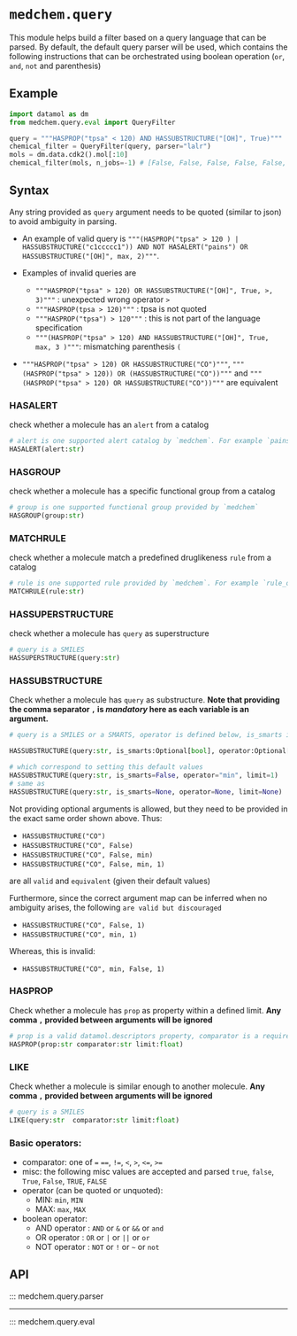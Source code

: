# `medchem.query`

This module helps build a filter based on a query language that can be parsed. 
By default, the default query parser will be used, which contains the following instructions that can be orchestrated using boolean operation (`or`, `and`, `not` and parenthesis)

## Example

```python
import datamol as dm
from medchem.query.eval import QueryFilter

query = """HASPROP("tpsa" < 120) AND HASSUBSTRUCTURE("[OH]", True)"""
chemical_filter = QueryFilter(query, parser="lalr")
mols = dm.data.cdk2().mol[:10]
chemical_filter(mols, n_jobs=-1) # [False, False, False, False, False, True, True, True, False, False]
```

## Syntax

Any string provided as `query` argument needs to be quoted (similar to json) to avoid ambiguity in parsing. 
* An example of valid query is `"""(HASPROP("tpsa" > 120 ) | HASSUBSTRUCTURE("c1ccccc1")) AND NOT HASALERT("pains") OR HASSUBSTRUCTURE("[OH]", max, 2)"""`.
* Examples of invalid queries are 
  * `"""HASPROP("tpsa" > 120) OR HASSUBSTRUCTURE("[OH]", True, >, 3)"""` : unexpected wrong operator `>`
  * `"""HASPROP(tpsa > 120)"""` : tpsa is not quoted
  * `"""HASPROP("tpsa") > 120"""` : this is not part of the language specification
  * `"""(HASPROP("tpsa" > 120) AND HASSUBSTRUCTURE("[OH]", True, max, 3 )"""`: mismatching parenthesis `(`

* `"""HASPROP("tpsa" > 120) OR HASSUBSTRUCTURE("CO")"""`, `"""(HASPROP("tpsa" > 120)) OR (HASSUBSTRUCTURE("CO"))"""` and `"""(HASPROP("tpsa" > 120) OR HASSUBSTRUCTURE("CO"))"""` are equivalent

  
### HASALERT
check whether a molecule has an `alert` from a catalog
```python 
# alert is one supported alert catalog by `medchem`. For example `pains`
HASALERT(alert:str) 
```

### HASGROUP
check whether a molecule has a specific functional group from a catalog

```python 
# group is one supported functional group provided by `medchem`
HASGROUP(group:str) 
```



### MATCHRULE
check whether a molecule match a predefined druglikeness `rule` from a catalog
```python 
# rule is one supported rule provided by `medchem`. For example `rule_of_five`
MATCHRULE(rule:str) 
```

### HASSUPERSTRUCTURE
check whether a molecule has `query` as superstructure
```python 
# query is a SMILES
HASSUPERSTRUCTURE(query:str) 
```

### HASSUBSTRUCTURE
Check whether a molecule has `query` as substructure. 
**Note that providing the comma separator `,` is _mandatory_ here as each variable is an argument.**

```python
# query is a SMILES or a SMARTS, operator is defined below, is_smarts is a boolean

HASSUBSTRUCTURE(query:str, is_smarts:Optional[bool], operator:Optional[str], limit:Optional[int])

# which correspond to setting this default values
HASSUBSTRUCTURE(query:str, is_smarts=False, operator="min", limit=1)
# same as
HASSUBSTRUCTURE(query:str, is_smarts=None, operator=None, limit=None)
```

Not providing optional arguments is allowed, but they need to be provided in the exact same order shown above. Thus:

* `HASSUBSTRUCTURE("CO")`
* `HASSUBSTRUCTURE("CO", False)`
* `HASSUBSTRUCTURE("CO", False, min)`
* `HASSUBSTRUCTURE("CO", False, min, 1)`
  
are all `valid` and `equivalent` (given their default values)

Furthermore, since the correct argument map can be inferred when no ambiguity arises, the following `are valid but discouraged`

* `HASSUBSTRUCTURE("CO", False, 1)`
* `HASSUBSTRUCTURE("CO", min, 1)`

Whereas, this is invalid:
* `HASSUBSTRUCTURE("CO", min, False, 1)`
  
  
### HASPROP
Check whether a molecule has `prop` as property within a defined limit.
**Any comma `,` provided between arguments will be ignored**

```python
# prop is a valid datamol.descriptors property, comparator is a required comparator operator and defined below
HASPROP(prop:str comparator:str limit:float)
```

### LIKE
Check whether a molecule is similar enough to another molecule.
**Any comma `,` provided between arguments will be ignored**

```python
# query is a SMILES
LIKE(query:str  comparator:str limit:float)
```

### Basic operators:

* comparator: one of `=` `==`, `!=`, `<`, `>`, `<=`,  `>=`
* misc: the following misc values are accepted and parsed `true`, `false`, `True`, `False`, `TRUE`, `FALSE`
* operator (can be quoted or unquoted):
  * MIN: `min`, `MIN`
  * MAX: `max`, `MAX`
* boolean operator: 
  * AND operator : `AND` or `&` or `&&` or `and`
  * OR operator : `OR`  or `|` or `||` or `or`
  * NOT operator : `NOT` or  `!` or  `~` or `not`



## API

::: medchem.query.parser

---

::: medchem.query.eval